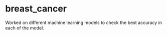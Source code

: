 # breast_cancer
Worked on different machine learning models to  check the best accuracy in each of the model.
